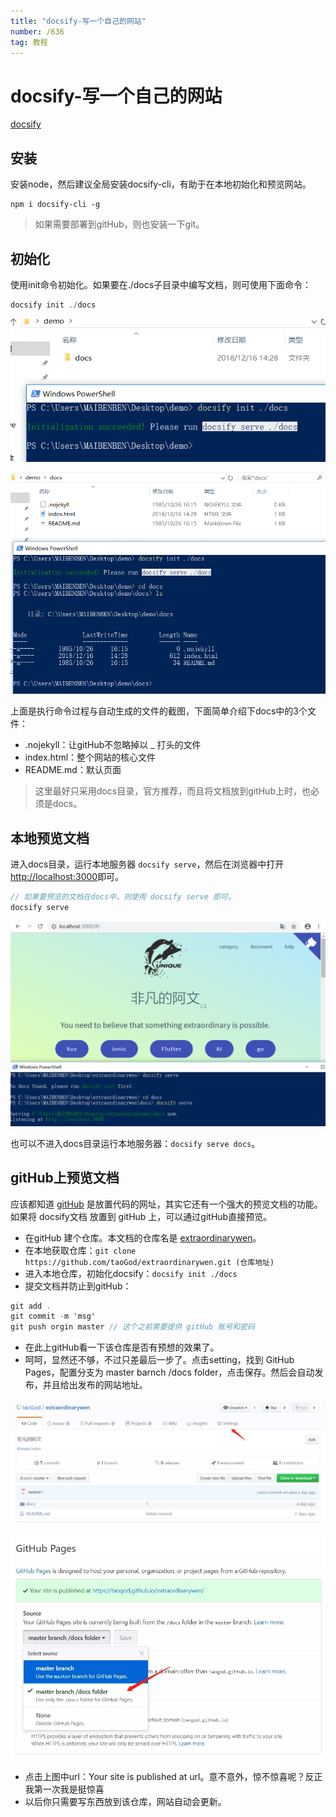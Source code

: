 ```yaml
---
title: "docsify-写一个自己的网站" 
number: /636 
tag: 教程
---
```


# docsify-写一个自己的网站

[docsify](https://docsify.js.org/)

## 安装

安装node，然后建议全局安装docsify-cli，有助于在本地初始化和预览网站。

```undefined
npm i docsify-cli -g
```

> 如果需要部署到gitHub，则也安装一下git。

## 初始化

使用init命令初始化。如果要在./docs子目录中编写文档，则可使用下面命令：

```kotlin
docsify init ./docs
```



![](https://raw.githubusercontent.com/cshgjy/images/master/other/3402387-42b4d3896ccffd7d.png)



![](https://raw.githubusercontent.com/cshgjy/images/master/other/3402387-e77f57dbae01cfb6.png)

上面是执行命令过程与自动生成的文件的截图，下面简单介绍下docs中的3个文件：

- .nojekyll：让gitHub不忽略掉以 _ 打头的文件
- index.html：整个网站的核心文件
- README.md：默认页面

> 这里最好只采用docs目录，官方推荐，而且将文档放到gitHub上时，也必须是docs。

## 本地预览文档

进入docs目录，运行本地服务器 `docsify serve`，然后在浏览器中打开 [http://localhost:3000](http://localhost:3000/)即可。

```cpp
// 如果要预览的文档在docs中，则使用 docsify serve 即可。
docsify serve
```



![](https://raw.githubusercontent.com/cshgjy/images/master/other/3402387-09d6627d219af836.png)

也可以不进入docs目录运行本地服务器：`docsify serve docs`。

## gitHub上预览文档

应该都知道 [gitHub](https://github.com/) 是放置代码的网址，其实它还有一个强大的预览文档的功能。如果将 docsify文档 放置到 gitHub 上，可以通过gitHub直接预览。

- 在gitHub 建个仓库。本文档的仓库名是 [extraordinarywen](https://github.com/taoGod/extraordinarywen)。
- 在本地获取仓库：`git clone https://github.com/taoGod/extraordinarywen.git (仓库地址)`
- 进入本地仓库，初始化docsify：`docsify init ./docs`
- 提交文档并防止到gitHub：

```csharp
git add .
git commit -m 'msg'
git push orgin master // 这个之前需要提供 gitHub 账号和密码
```

- 在此上gitHub看一下该仓库是否有预想的效果了。
- 呵呵，显然还不够，不过只差最后一步了。点击setting，找到 GitHub Pages，配置分支为 master barnch /docs folder，点击保存。然后会自动发布，并且给出发布的网站地址。

![](https://raw.githubusercontent.com/cshgjy/images/master/other/3402387-df74bb189165ad4a.webp.jpg)

![](https://raw.githubusercontent.com/cshgjy/images/master/other/3402387-9589d04e9b47a3a5.webp.jpg)

- 点击上图中url：Your site is published at url。意不意外，惊不惊喜呢？反正我第一次我是挺惊喜
- 以后你只需要写东西放到该仓库，网站自动会更新。